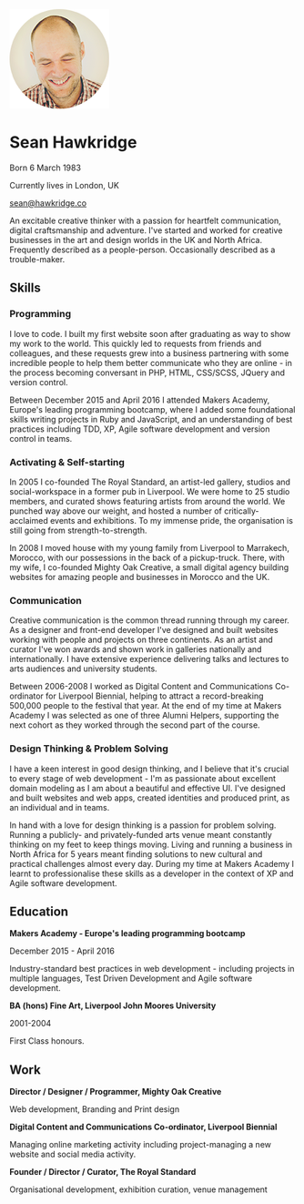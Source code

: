 ![alt text](/docs/shs.png "Sean")


# Sean Hawkridge

Born 6 March 1983

Currently lives in London, UK

sean@hawkridge.co


An excitable creative thinker with a passion for heartfelt communication, digital craftsmanship and adventure. I've started and worked for creative businesses in the art and design worlds in the UK and North Africa. Frequently described as a people-person. Occasionally described as a trouble-maker.



## Skills


### Programming

I love to code. I built my first website soon after graduating as way to show my work to the world. This quickly led to requests from friends and colleagues, and these requests grew into a business partnering with some incredible people to help them better communicate who they are online - in the process becoming conversant in PHP, HTML, CSS/SCSS, JQuery and version control.

Between December 2015 and April 2016 I attended Makers Academy, Europe's leading programming bootcamp, where I added some foundational skills writing projects in Ruby and JavaScript, and an understanding of best practices including TDD, XP, Agile software development and version control in teams.


### Activating & Self-starting

In 2005 I co-founded The Royal Standard, an artist-led gallery, studios and social-workspace in a former pub in Liverpool. We were home to 25 studio members, and curated shows featuring artists from around the world. We punched way above our weight, and hosted a number of critically-acclaimed events and exhibitions. To my immense pride, the organisation is still going from strength-to-strength.

In 2008 I moved house with my young family from Liverpool to Marrakech, Morocco, with our possessions in the back of a pickup-truck. There, with my wife, I co-founded Mighty Oak Creative, a small digital agency building websites for amazing people and businesses in Morocco and the UK.


### Communication

Creative communication is the common thread running through my career. As a designer and front-end developer I've designed and built websites working with people and projects on three continents. As an artist and curator I've won awards and shown work in galleries nationally and internationally. I have extensive experience delivering talks and lectures to arts audiences and university students.

Between 2006-2008 I worked as Digital Content and Communications Co-ordinator for Liverpool Biennial, helping to attract a record-breaking 500,000 people to the festival that year. At the end of my time at Makers Academy I was selected as one of three Alumni Helpers, supporting the next cohort as they worked through the second part of the course.


### Design Thinking & Problem Solving

I have a keen interest in good design thinking, and I believe that it's crucial to every stage of web development - I'm as passionate about excellent domain modeling as I am about a beautiful and effective UI. I've designed and built websites and web apps, created identities and produced print, as an individual and in teams.

In hand with a love for design thinking is a passion for problem solving. Running a publicly- and privately-funded arts venue meant constantly thinking on my feet to keep things moving. Living and running a business in North Africa for 5 years meant finding solutions to new cultural and practical challenges almost every day. During my time at Makers Academy I learnt to professionalise these skills as a developer in the context of XP and Agile software development.


## Education

**Makers Academy - Europe's leading programming bootcamp**

December 2015 - April 2016

Industry-standard best practices in web development - including projects in multiple languages, Test Driven Development and Agile software development.


**BA (hons) Fine Art, Liverpool John Moores University**

2001-2004

First Class honours.


## Work

**Director / Designer / Programmer, Mighty Oak Creative**

Web development, Branding and Print design

**Digital Content and Communications Co-ordinator, Liverpool Biennial**

Managing online marketing activity including project-managing a new website and social media activity.

**Founder / Director / Curator, The Royal Standard**

Organisational development, exhibition curation, venue management
